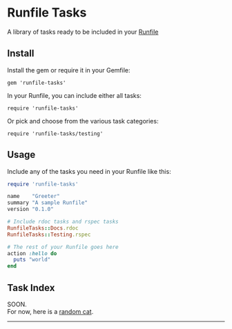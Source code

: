 Runfile Tasks
=============

A library of tasks ready to be included in your [Runfile]

## Install

Install the gem or require it in your Gemfile:

	gem 'runfile-tasks'

In your Runfile, you can include either all tasks:

	require 'runfile-tasks'

Or pick and choose from the various task categories:

	require 'runfile-tasks/testing'


## Usage

Include any of the tasks you need in your Runfile like this:

```ruby
require 'runfile-tasks'

name    "Greeter"
summary "A sample Runfile"
version "0.1.0"

# Include rdoc tasks and rspec tasks
RunfileTasks::Docs.rdoc
RunfileTasks::Testing.rspec

# The rest of your Runfile goes here
action :hello do
  puts "world"
end

```


## Task Index

SOON.  
For now, here is a [random cat].


---
[Runfile]: https://github.com/DannyBen/runfile
[random cat]: http://thecatapi.com/api/images/get
